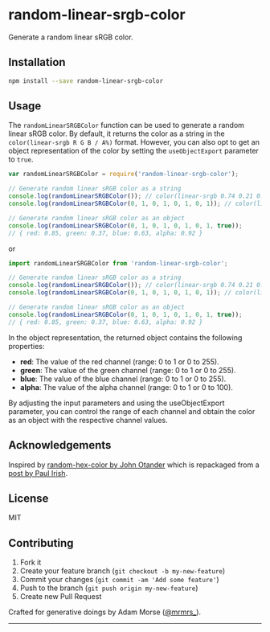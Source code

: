 # random-linear-srgb-color

Generate a random linear sRGB color.

## Installation

```bash
npm install --save random-linear-srgb-color
```

## Usage

The ```randomLinearSRGBColor``` function can be used to generate a random linear sRGB color. By default, it returns the color as a string in the ```color(linear-srgb R G B / A%)``` format. However, you can also opt to get an object representation of the color by setting the ```useObjectExport``` parameter to ```true```.

```javascript
var randomLinearSRGBColor = require('random-linear-srgb-color');

// Generate random linear sRGB color as a string
console.log(randomLinearSRGBColor()); // color(linear-srgb 0.74 0.21 0.45)
console.log(randomLinearSRGBColor(0, 1, 0, 1, 0, 1, 0, 1)); // color(linear-srgb 0.10 0.88 0.42 / 0.62)

// Generate random linear sRGB color as an object
console.log(randomLinearSRGBColor(0, 1, 0, 1, 0, 1, 0, 1, true));
// { red: 0.85, green: 0.37, blue: 0.63, alpha: 0.92 }
```

or

```javascript
import randomLinearSRGBColor from 'random-linear-srgb-color';

// Generate random linear sRGB color as a string
console.log(randomLinearSRGBColor()); // color(linear-srgb 0.74 0.21 0.45)
console.log(randomLinearSRGBColor(0, 1, 0, 1, 0, 1, 0, 1)); // color(linear-srgb 0.10 0.88 0.42 / 0.62)

// Generate random linear sRGB color as an object
console.log(randomLinearSRGBColor(0, 1, 0, 1, 0, 1, 0, 1, true));
// { red: 0.85, green: 0.37, blue: 0.63, alpha: 0.92 }
```

In the object representation, the returned object contains the following properties:

- **red**: The value of the red channel (range: 0 to 1 or 0 to 255).
- **green**: The value of the green channel (range: 0 to 1 or 0 to 255).
- **blue**: The value of the blue channel (range: 0 to 1 or 0 to 255).
- **alpha**: The value of the alpha channel (range: 0 to 1 or 0 to 100).

By adjusting the input parameters and using the useObjectExport parameter, you can control the range of each channel and obtain the color as an object with the respective channel values.

## Acknowledgements

Inspired by [random-hex-color by John Otander](http://github.com/johno/random-hex-color) which is repackaged from a [post by Paul Irish](http://www.paulirish.com/2009/random-hex-color-code-snippets/).

## License

MIT

## Contributing

1. Fork it
2. Create your feature branch (`git checkout -b my-new-feature`)
3. Commit your changes (`git commit -am 'Add some feature'`)
4. Push to the branch (`git push origin my-new-feature`)
5. Create new Pull Request

Crafted for generative doings by Adam Morse ([@mrmrs_](https://twitter.com/mrmrs_)).

***
